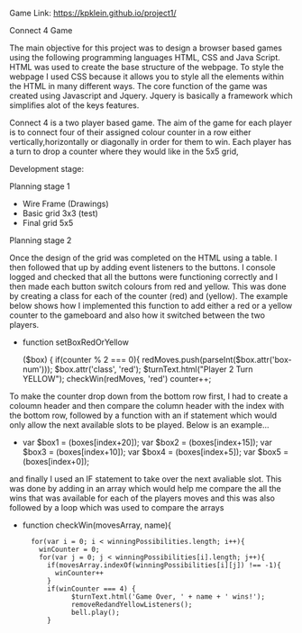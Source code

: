Game Link: https://kpklein.github.io/project1/

Connect 4 Game

The main objective for this project was to design a browser based games using the following programming languages HTML, CSS and Java Script. HTML was used to create the base structure of the webpage. To style the webpage I used CSS because it allows you to style all the elements within the HTML in many different ways. The core function of the game was created using Javascript and Jquery. Jquery is basically a framework which simplifies alot of the keys features.

Connect 4 is a two player based game. The aim of the game for each player is to connect four of their assigned colour counter in a row either vertically,horizontally or diagonally in order for them to win. Each player has a turn to drop a counter where they would like in the 5x5 grid, 

Development stage:

Planning stage 1

* Wire Frame (Drawings)
* Basic grid 3x3 (test)
* Final grid 5x5

Planning stage 2

Once the design of the grid was completed on the HTML using a table. I then followed that up by adding event listeners to the buttons. I console logged and checked that all the buttons were functioning correctly and I then made each button switch colours from red and yellow. This was done by creating a class for each of the counter (red) and (yellow). The example below shows how I implemented this function to add either a red or a yellow counter to the gameboard and also how it switched between the two players.

* function setBoxRedOrYellow

	($box) {
		if(counter % 2 === 0){
				redMoves.push(parseInt($box.attr('box-num')));
				$box.attr('class', 'red');
				$turnText.html("Player 2 Turn 	YELLOW");
				checkWin(redMoves, 'red')
				counter++;
	


To make the counter drop down from the bottom row first,  I had to create a coloumn header and then compare the column header with the index with the bottom row, followed by a function with an if statement which would only allow the next available slots to be played. Below is an example...

* var $box1 = $($boxes[index+20]);
		var $box2 = $($boxes[index+15]);
		var $box3 = $($boxes[index+10]);
		var $box4 = $($boxes[index+5]);
		var $box5 = $($boxes[index+0]);


and finally I used an IF statement to take over the next avaliable slot. This was done by adding in an array which would help me compare the all the wins that was available for each of the players moves and this was also followed by a loop which was used to compare the arrays

* function checkWin(movesArray, name){
		
		for(var i = 0; i < winningPossibilities.length; i++){
		  winCounter = 0;
		  for(var j = 0; j < winningPossibilities[i].length; j++){
		    if(movesArray.indexOf(winningPossibilities[i][j]) !== -1){
		      winCounter++
		    }
		    if(winCounter === 4) {
			      $turnText.html('Game Over, ' + name + ' wins!');
			      removeRedandYellowListeners();
			      bell.play();
		    }




